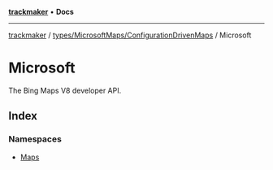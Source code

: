 [**trackmaker**](../../../../../README.md) • **Docs**

***

[trackmaker](../../../../../modules.md) / [types/MicrosoftMaps/ConfigurationDrivenMaps](../../README.md) / Microsoft

# Microsoft

The Bing Maps V8 developer API.

## Index

### Namespaces

- [Maps](namespaces/Maps/README.md)
